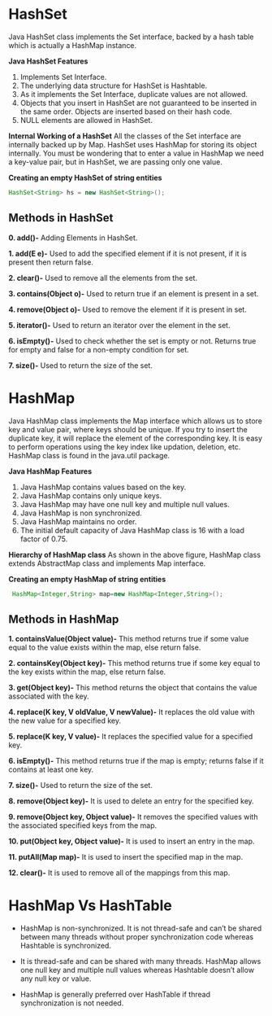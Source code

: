 # HashSet
Java HashSet class implements the Set interface, backed by a hash table which is actually a HashMap instance. 

**Java HashSet Features**
1. Implements Set Interface.
2. The underlying data structure for HashSet is Hashtable.
3. As it implements the Set Interface, duplicate values are not allowed.
4. Objects that you insert in HashSet are not guaranteed to be inserted in the same order. Objects are inserted based on their hash code.
5. NULL elements are allowed in HashSet.

**Internal Working of a HashSet**
All the classes of the Set interface are internally backed up by Map. HashSet uses HashMap for storing its object internally. You must be wondering that to enter a value in HashMap we need a key-value pair, but in HashSet, we are passing only one value. 

**Creating an empty HashSet of string entities**
```java
HashSet<String> hs = new HashSet<String>();
```
## Methods in HashSet

**0. add()-** Adding Elements in HashSet.

**1. add(E e)-**	Used to add the specified element if it is not present, if it is present then return false.

**2. clear()-**	Used to remove all the elements from the set.

**3. contains(Object o)-**	Used to return true if an element is present in a set.

**4. remove(Object o)-** Used to remove the element if it is present in set.

**5. iterator()-**	 Used to return an iterator over the element in the set.

**6. isEmpty()-**	Used to check whether the set is empty or not. Returns true for empty and false for a non-empty condition for set.

**7. size()-**	Used to return the size of the set.


# HashMap
Java HashMap class implements the Map interface which allows us to store key and value pair, where keys should be unique. If you try to insert the duplicate key, it will replace the element of the corresponding key. It is easy to perform operations using the key index like updation, deletion, etc. HashMap class is found in the java.util package.

**Java HashMap Features**
1. Java HashMap contains values based on the key.
2. Java HashMap contains only unique keys.
3. Java HashMap may have one null key and multiple null values.
4. Java HashMap is non synchronized.
5. Java HashMap maintains no order.
6. The initial default capacity of Java HashMap class is 16 with a load factor of 0.75.

**Hierarchy of HashMap class**
As shown in the above figure, HashMap class extends AbstractMap class and implements Map interface.

**Creating an empty HashMap of string entities**
```java
 HashMap<Integer,String> map=new HashMap<Integer,String>();
```
## Methods in HashMap

**1. containsValue(Object value)-**	This method returns true if some value equal to the value exists within the map, else return false.

**2. containsKey(Object key)-**	This method returns true if some key equal to the key exists within the map, else return false.

**3. get(Object key)-**	This method returns the object that contains the value associated with the key.

**4. replace(K key, V oldValue, V newValue)-** It replaces the old value with the new value for a specified key.

**5.  replace(K key, V value)-** It replaces the specified value for a specified key.

**6. isEmpty()-**	This method returns true if the map is empty; returns false if it contains at least one key.

**7. size()-**	Used to return the size of the set.

**8. remove(Object key)-** It is used to delete an entry for the specified key.

**9. remove(Object key, Object value)-** It removes the specified values with the associated specified keys from the map.

**10. put(Object key, Object value)-** 	It is used to insert an entry in the map.

**11. putAll(Map map)-**	It is used to insert the specified map in the map.

**12. clear()-** It is used to remove all of the mappings from this map.


# HashMap Vs HashTable
- HashMap is non-synchronized. It is not thread-safe and can’t be shared between many threads without proper synchronization code whereas Hashtable is synchronized. 

- It is thread-safe and can be shared with many threads.
HashMap allows one null key and multiple null values whereas Hashtable doesn’t allow any null key or value.

- HashMap is generally preferred over HashTable if thread synchronization is not needed.